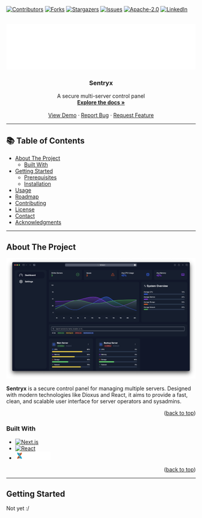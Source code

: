 <!-- Improved compatibility of back to top link -->

<a id="readme-top"></a>

<!-- PROJECT SHIELDS -->

[![Contributors][contributors-shield]][contributors-url]
[![Forks][forks-shield]][forks-url]
[![Stargazers][stars-shield]][stars-url]
[![Issues][issues-shield]][issues-url]
[![Apache-2.0][license-shield]][license-url]
[![LinkedIn][linkedin-shield]][linkedin-url]

<!-- PROJECT LOGO -->
<br />
<div align="center">
  <a href="https://github.com/orus-dev/sentryx">
    <img src="images/logo.png" alt="Logo" height="120">
  </a>

  <h3 align="center">Sentryx</h3>

  <p align="center">
    A secure multi-server control panel
    <br />
    <a href="https://github.com/orus-dev/sentryx"><strong>Explore the docs »</strong></a>
    <br />
    <br />
    <a href="https://github.com/orus-dev/sentryx">View Demo</a>
    ·
    <a href="https://github.com/orus-dev/sentryx/issues/new?labels=bug&template=bug-report---.md">Report Bug</a>
    ·
    <a href="https://github.com/orus-dev/sentryx/issues/new?labels=enhancement&template=feature-request---.md">Request Feature</a>
  </p>
</div>

---

## 📚 Table of Contents

- [About The Project](#about-the-project)
  - [Built With](#built-with)
- [Getting Started](#getting-started)
  - [Prerequisites](#prerequisites)
  - [Installation](#installation)
- [Usage](#usage)
- [Roadmap](#roadmap)
- [Contributing](#contributing)
- [License](#license)
- [Contact](#contact)
- [Acknowledgments](#acknowledgments)

---

## About The Project

[![Product Screenshot][product-screenshot]](https://github.com/orus-dev/sentryx)

**Sentryx** is a secure control panel for managing multiple servers. Designed with modern technologies like Dioxus and React, it aims to provide a fast, clean, and scalable user interface for server operators and sysadmins.

<p align="right">(<a href="#readme-top">back to top</a>)</p>

### Built With

- [![Next.js][Next.js]][Next-url]
- [![React][React.js]][React-url]
- [<img src="images/dioxus.png" alt="Dioxus" height="22px">][Dioxus-url]

<p align="right">(<a href="#readme-top">back to top</a>)</p>

---

## Getting Started

Not yet :/


[contributors-shield]: https://img.shields.io/github/contributors/orus-dev/sentryx.svg?style=for-the-badge
[contributors-url]: https://github.com/orus-dev/sentryx/graphs/contributors
[forks-shield]: https://img.shields.io/github/forks/orus-dev/sentryx.svg?style=for-the-badge
[forks-url]: https://github.com/orus-dev/sentryx/network/members
[stars-shield]: https://img.shields.io/github/stars/orus-dev/sentryx.svg?style=for-the-badge
[stars-url]: https://github.com/orus-dev/sentryx/stargazers
[issues-shield]: https://img.shields.io/github/issues/orus-dev/sentryx.svg?style=for-the-badge
[issues-url]: https://github.com/orus-dev/sentryx/issues
[license-shield]: https://img.shields.io/github/license/orus-dev/sentryx.svg?style=for-the-badge
[license-url]: https://github.com/orus-dev/sentryx/blob/master/LICENSE.txt
[linkedin-shield]: https://img.shields.io/badge/-LinkedIn-black.svg?style=for-the-badge&logo=linkedin&colorB=555
[linkedin-url]: https://linkedin.com/in/linkedin_username
[product-screenshot]: images/screenshot.png
[Next.js]: https://img.shields.io/badge/next.js-000000?style=for-the-badge&logo=nextdotjs&logoColor=white
[Next-url]: https://nextjs.org/
[Dioxus.rs]: images/dioxus.png
[Dioxus-url]: https://dioxuslabs.com
[React.js]: https://img.shields.io/badge/React-20232A?style=for-the-badge&logo=react&logoColor=61DAFB
[React-url]: https://reactjs.org/
[Vue.js]: https://img.shields.io/badge/Vue.js-35495E?style=for-the-badge&logo=vuedotjs&logoColor=4FC08D
[Vue-url]: https://vuejs.org/
[Angular.io]: https://img.shields.io/badge/Angular-DD0031?style=for-the-badge&logo=angular&logoColor=white
[Angular-url]: https://angular.io/
[Svelte.dev]: https://img.shields.io/badge/Svelte-4A4A55?style=for-the-badge&logo=svelte&logoColor=FF3E00
[Svelte-url]: https://svelte.dev/
[Laravel.com]: https://img.shields.io/badge/Laravel-FF2D20?style=for-the-badge&logo=laravel&logoColor=white
[Laravel-url]: https://laravel.com
[Bootstrap.com]: https://img.shields.io/badge/Bootstrap-563D7C?style=for-the-badge&logo=bootstrap&logoColor=white
[Bootstrap-url]: https://getbootstrap.com
[JQuery.com]: https://img.shields.io/badge/jQuery-0769AD?style=for-the-badge&logo=jquery&logoColor=white
[JQuery-url]: https://jquery.com
